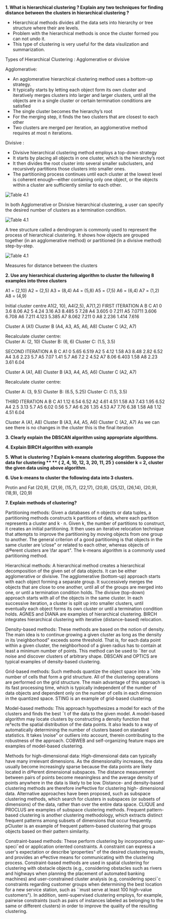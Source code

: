 **1. What is hierarchical clustering ? Explain any two techniques for finding distance between the clusters in hierarchical clustering ?**

- Hierarchical methods divides all the data sets into hierarchy or tree structure where their are levels.
- Problem with the hierarchical methods is once the cluster formed you can not undo it.
- This type of clustering is very useful for the data visulization and summarization.


Types of Hierarchical Clustering : Agglomerative or divisive

Agglomerative: 

- An agglomerative hierarchical clustering method uses a bottom-up strategy. 
- It typically starts by letting each object form its own cluster and iteratively merges clusters
  into larger and larger clusters, until all the objects are in a single cluster or certain termination conditions are 	 satisfied
- The single cluster becomes the hierarchy’s root
- For the merging step, it finds the two clusters that are closest to each other
- Two clusters are merged per iteration, an agglomerative method requires at most n iterations.


Divisive :

- Divisive hierarchical clustering method employs a top-down strategy
- It starts by placing all objects in one cluster, which is the hierarchy’s root
- It then divides the root cluster into several smaller subclusters, and recursively partitions those clusters into
smaller ones.
- The partitioning process continues until each cluster at the lowest level is coherent enough—either containing only one object, or the objects within a cluster are sufficiently similar to each other.


![Table 4.1](/Images/Figure_5.1.png)


In both Agglomerative or Divisive hierarchical clustering, a user can specify the desired number of clusters as a termination condition.

![Table 4.1](/Images/Figure_5.2.png)

A tree structure called a dendrogram is commonly used to represent the process of
hierarchical clustering. It shows how objects are grouped together (in an agglomerative
method) or partitioned (in a divisive method) step-by-step.


![Table 4.1](/Images/Figure5.3.png)

Measures for distance between the clusters 




**2. Use any hierarchical clustering algorithm to cluster the following 8 examples into three clusters**

A1 = (2,10)
A2 = (2,5)
A3 = (8,4)
A4 = (5,8)
A5 = (7,5)
A6 = (6,4)
A7 = (1,2)
A8 = (4,9) 

Initial cluster centre A1(2, 10), A4(2,5), A7(1,2)
FIRST ITERATION
	A	B	C
A1	0	3.6	8.06
A2	5	4.24	3.16
A3	8.485	5	7.28
A4	3.605	0	7.211
A5	7.0711	3.606	6.708
A6	7.211	4.123	5.385
A7	8.062	7.211	0
A8	2.236	1.414	7.616

Cluster A (A1)
Cluster B (A4, A3, A5, A6, A8)
Cluster C (A2, A7)

Recalculate cluster centre:  
Cluster A: (2, 10)
Cluster B: (6, 6)
Cluster C: (1.5, 3.5)

SECOND ITERATION
	A	B	C
A1	0	5.65	6.519
A2	5	4.12	1.58
A3	8.48	2.82	6.52
A4	3.6	2.23	5.7
A5	7.07	1.41	5.7
A6	7.2	2	4.52
A7	8.06	6.403	1.58
A8	2.23	3.61	6.04

Cluster A (A1, A8)
Cluster B (A3, A4, A5, A6)
Cluster C (A2, A7)

Recalculate cluster centre:  

Cluster A: (3, 9.5)
Cluster B: (6.5, 5.25)
Cluster C: (1.5, 3.5)


THIRD ITERATION
	A	B	C
A1	1.12	6.54	6.52
A2	4.61	4.51	1.58
A3	7.43	1.95	6.52
A4	2.5	3.13	5.7
A5	6.02	0.56	5.7
A6	6.26	1.35	4.53
A7	7.76	6.38	1.58
A8	1.12	4.51	6.04

Cluster A (A1, A8)
Cluster B (A3, A4, A5, A6)
Cluster C (A2, A7)
As we can see there is no changes in the cluster this is the final iteration

**3. Clearly explain the DBSCAN algorithm using appropriate algorithms.**

**4. Explain BIRCH algorithm with example**

**5. What is clustering ? Explain k-means clustering alogrithm. Suppose the data for clustering **
   ** { 2, 4, 10, 12, 3, 20, 11, 25 } consider k = 2, cluster the given data using above algorithm.**


**6. Use k-means to cluster the following data into 3 clusters.**

Protin and Fat (20,9), (21,9), (15,7), (22,17), (20,8), (25,12), (26,14), (20,9), (18,9), (20,9)

**7. Explain methods of clustering?**

Partitioning methods: Given a databases of n objects or data tuples, a partitioning methods constructs k partitions of data, 
where each partition represents a cluster and k · n. Given k, the number of partitions to construct, it creates an initial 
partitioning. It then uses an iterative relocation technique that attempts to improve the partitioning by moving objects from 
one group to another. The general criterion of a good partitioning is that objects in the same cluster are \close" or related 
to each other, whereas objects of di®erent clusters are \far apart". The k-means algorithm is a commonly used partitioning method.

Hierarchical methods: A hierarchical method creates a hierarchical decomposition of the given set of data objects. It can be 
either agglomerative or divisive. The agglomerative (bottom-up) approach starts with each object forming a separate group. 
It successively merges the objects that are close to one another, until all of the groups are merged into one, or until a termination 
condition holds. The divisive (top-down) approach starts with all of the objects in the same cluster. In each successive iteration, a 
cluster is split up into smaller clusters, until eventually each object forms its own cluster or until a termination condition holds. 
AGNES and DIANA are examples of hierarchical clustering. BIRCH integrates hierarchical clustering with iterative (distance-based) 
relocation.

Density-based methods: These methods are based on the notion of density. The main idea is to continue growing a given cluster as 
long as the density in its \neighborhood" exceeds some threshold. That is, for each data point within a given cluster, the neighborhood 
of a given radius has to contain at least a minimum number of points. This method can be used to ¯lter out noise and discover clusters 
of arbitrary shape. DBSCAN and OPTICS are typical examples of density-based clustering.

Grid-based methods: Such methods quantize the object space into a ¯nite number of cells that form a grid structure. All of the 
clustering operations are performed on the grid structure. The main advantage of this approach is its fast processing time, 
which is typically independent of the number of data objects and dependent only on the number of cells in each dimension in the 
quantized space. STING is an example of grid-based clustering.

Model-based methods: This approach hypothesizes a model for each of the clusters and finds the best ¯t of the data to the given model. 
A model-based algorithm may locate clusters by constructing a density function that re°ects the spatial distribution of the data points. 
It also leads to a way of automatically determining the number of clusters based on standard statistics. It takes \noise" or outliers 
into account, therein contributing to the robustness of the approach. COBWEB and self-organizing feature maps are examples of 
model-based clustering.

Methods for high-dimensional data: High-dimensional data can typically have many irrelevant dimensions. As the dimensionality increases, 
the data usually become increasingly sparse because the data points are likely located in di®erent dimensional subspaces. The distance 
measurement between pairs of points become meaningless and the average density of points anywhere in the data is likely to be low.
Distance- and density-based clustering methods are therefore ine®ective for clustering high- dimensional data. Alternative approaches 
have been proposed, such as subspace clustering methods, which search for clusters in subspaces (or subsets of dimensions) of the data, 
rather than over the entire data space. CLIQUE and PROCLUS are examples of subspace clustering methods. Frequent pattern-based 
clustering is another clustering methodology, which extracts distinct frequent patterns among subsets of dimensions that occur 
frequently. pCluster is an example of frequent pattern-based clustering that groups objects based on their pattern similarity.

Constraint-based methods: These perform clustering by incorporating user-speci¯ed or application oriented constraints. A constraint 
can express a user's expectation or describe \properties" of the desired clustering results, and provides an e®ective means for 
communicating with the clustering process. Constraint-based methods are used in spatial clustering for clustering with obstacle 
objects (e.g., considering obstacles such as rivers and highways when planning the placement of automated banking machines) and 
user-constrained cluster analysis (e.g, considering speci¯c constraints regarding customer groups when determining the best 
location for a new service station, such as ``must serve at least 100 high-value customers"). In addition, semi-supervised 
clustering employs, for example, pairwise constraints (such as pairs of instances labeled as belonging to the same or different 
clusters) in order to improve the quality of the resulting clustering.
 


